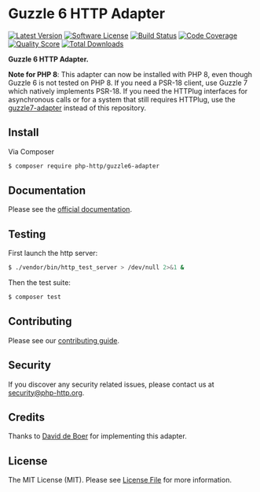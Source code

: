 # Guzzle 6 HTTP Adapter

[![Latest Version](https://img.shields.io/github/release/php-http/guzzle6-adapter.svg?style=flat-square)](https://github.com/php-http/guzzle6-adapter/releases)
[![Software License](https://img.shields.io/badge/license-MIT-brightgreen.svg?style=flat-square)](LICENSE)
[![Build Status](https://img.shields.io/travis/php-http/guzzle6-adapter.svg?style=flat-square)](https://travis-ci.org/php-http/guzzle6-adapter)
[![Code Coverage](https://img.shields.io/scrutinizer/coverage/g/php-http/guzzle6-adapter.svg?style=flat-square)](https://scrutinizer-ci.com/g/php-http/guzzle6-adapter)
[![Quality Score](https://img.shields.io/scrutinizer/g/php-http/guzzle6-adapter.svg?style=flat-square)](https://scrutinizer-ci.com/g/php-http/guzzle6-adapter)
[![Total Downloads](https://img.shields.io/packagist/dt/php-http/guzzle6-adapter.svg?style=flat-square)](https://packagist.org/packages/php-http/guzzle6-adapter)

**Guzzle 6 HTTP Adapter.**

**Note for PHP 8**: This adapter can now be installed with PHP 8, even though Guzzle 6 is not tested on PHP 8.
If you need a PSR-18 client, use Guzzle 7 which natively implements PSR-18.
If you need the HTTPlug interfaces for asynchronous calls or for a system that still requires HTTPlug, use the [guzzle7-adapter](https://github.com/php-http/guzzle7-adapter/) instead of this repository.

## Install

Via Composer

``` bash
$ composer require php-http/guzzle6-adapter
```


## Documentation

Please see the [official documentation](http://docs.php-http.org/en/latest/clients/guzzle6-adapter.html).


## Testing

First launch the http server:

```bash
$ ./vendor/bin/http_test_server > /dev/null 2>&1 &
```

Then the test suite:

``` bash
$ composer test
```


## Contributing

Please see our [contributing guide](http://docs.php-http.org/en/latest/development/contributing.html).


## Security

If you discover any security related issues, please contact us at [security@php-http.org](mailto:security@php-http.org).


## Credits

Thanks to [David de Boer](https://github.com/ddeboer) for implementing this adapter.


## License

The MIT License (MIT). Please see [License File](LICENSE) for more information.
